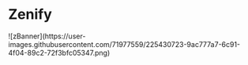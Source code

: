 # Zenify
<p>
![zBanner](https://user-images.githubusercontent.com/71977559/225430723-9ac777a7-6c91-4f04-89c2-72f3bfc05347.png)
</p>
